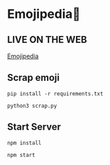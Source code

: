 # Emojipedia🤗 

## LIVE ON THE WEB
[Emojipedia](https://nishan666.github.io/emojipedia/)

## Scrap emoji 
```
pip install -r requirements.txt
```

```
python3 scrap.py
```



## Start Server
```
npm install
```

```
npm start
```


